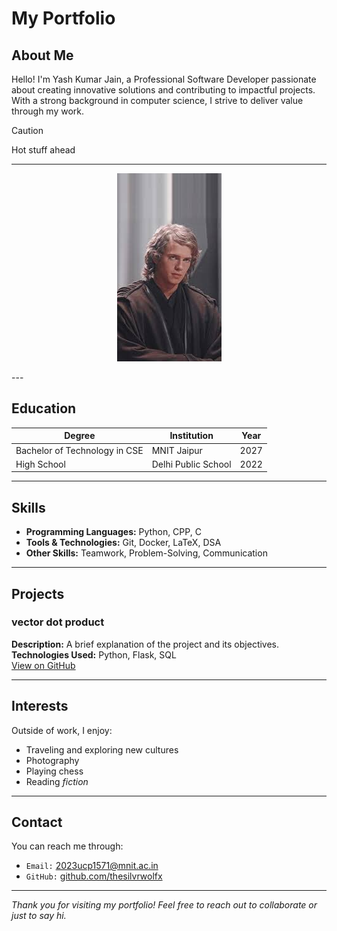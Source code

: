 # My Portfolio

## About Me
Hello! I'm Yash Kumar Jain, a Professional Software Developer passionate about creating innovative solutions and contributing to impactful projects. With a strong background in computer science, I strive to deliver value through my work.

>[!caution]
>Hot stuff ahead
---


<p align="center">
<img src=ani.jpeg>
</p>
---

## Education

| Degree             | Institution              | Year       |
|--------------------|--------------------------|------------|
| Bachelor of Technology in CSE | MNIT Jaipur | 2027    |
| High School | Delhi Public School           | 2022    |

---

## Skills
- **Programming Languages:** Python, CPP, C 
- **Tools & Technologies:** Git, Docker, LaTeX, DSA
- **Other Skills:** Teamwork, Problem-Solving, Communication

---

## Projects

### vector dot product
**Description:** A brief explanation of the project and its objectives.  
**Technologies Used:** Python, Flask, SQL  
[View on GitHub](https://github.com/thesilvrwolfx/silvr-repo)

---

## Interests
Outside of work, I enjoy:  
- Traveling and exploring new cultures  
- Photography  
- Playing chess  
- Reading _fiction_

---

## Contact
You can reach me through:  
- `Email:` [2023ucp1571@mnit.ac.in](mailto:2023ucp1571@mnit.ac.in) 
- `GitHub:` [github.com/thesilvrwolfx](https://github.com/thesilvrwolfx)

---

*Thank you for visiting my portfolio! Feel free to reach out to collaborate or just to say hi.*
